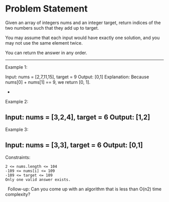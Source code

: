 # Problem Statement

Given an array of integers nums and an integer target, return indices of the two numbers such that they add up to target.

You may assume that each input would have exactly one solution, and you may not use the same element twice.

You can return the answer in any order.

---

Example 1:

Input: nums = [2,7,11,15], target = 9
Output: [0,1]
Explanation: Because nums[0] + nums[1] == 9, we return [0, 1].

-
Example 2:

Input: nums = [3,2,4], target = 6
Output: [1,2]
-
Example 3:

Input: nums = [3,3], target = 6
Output: [0,1]
-
 
Constraints:

 	2 <= nums.length <= 104
	-109 <= nums[i] <= 109
	-109 <= target <= 109
	Only one valid answer exists.
 
Follow-up: Can you come up with an algorithm that is less than O(n2) time complexity?
